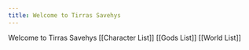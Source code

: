 ```yaml
---
title: Welcome to Tirras Savehys
---
```

Welcome to Tirras Savehys 
[[Character List]]
[[Gods List]]
[[World List]]